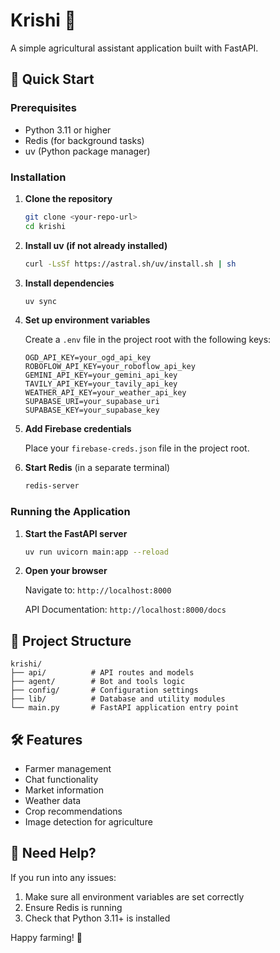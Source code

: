 # Krishi 🌾

A simple agricultural assistant application built with FastAPI.

## 🚀 Quick Start

### Prerequisites

- Python 3.11 or higher
- Redis (for background tasks)
- uv (Python package manager)

### Installation

1. **Clone the repository**
   ```bash
   git clone <your-repo-url>
   cd krishi
   ```

2. **Install uv (if not already installed)**
   ```bash
   curl -LsSf https://astral.sh/uv/install.sh | sh
   ```

3. **Install dependencies**
   ```bash
   uv sync
   ```

4. **Set up environment variables**
   
   Create a `.env` file in the project root with the following keys:
   ```
   OGD_API_KEY=your_ogd_api_key
   ROBOFLOW_API_KEY=your_roboflow_api_key
   GEMINI_API_KEY=your_gemini_api_key
   TAVILY_API_KEY=your_tavily_api_key
   WEATHER_API_KEY=your_weather_api_key
   SUPABASE_URI=your_supabase_uri
   SUPABASE_KEY=your_supabase_key
   ```

5. **Add Firebase credentials**
   
   Place your `firebase-creds.json` file in the project root.

6. **Start Redis** (in a separate terminal)
   ```bash
   redis-server
   ```

### Running the Application

1. **Start the FastAPI server**
   ```bash
   uv run uvicorn main:app --reload
   ```

2. **Open your browser**
   
   Navigate to: `http://localhost:8000`
   
   API Documentation: `http://localhost:8000/docs`

## 📁 Project Structure

```
krishi/
├── api/          # API routes and models
├── agent/        # Bot and tools logic
├── config/       # Configuration settings
├── lib/          # Database and utility modules
└── main.py       # FastAPI application entry point
```

## 🛠️ Features

- Farmer management
- Chat functionality
- Market information
- Weather data
- Crop recommendations
- Image detection for agriculture

## 🤝 Need Help?

If you run into any issues:
1. Make sure all environment variables are set correctly
2. Ensure Redis is running
3. Check that Python 3.11+ is installed

Happy farming! 🌱
